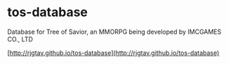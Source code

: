 # tos-database
Database for Tree of Savior, an MMORPG being developed by IMCGAMES CO., LTD

[http://rjgtav.github.io/tos-database](http://rjgtav.github.io/tos-database)